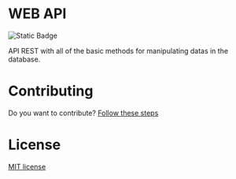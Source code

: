 # WEB API

![Static Badge](https://img.shields.io/badge/License-MIT-green)

API REST with all of the basic methods for manipulating datas in the database.

# Contributing
Do you want to contribute? [Follow these steps](https://github.com/Lucasasdev/web-api/blob/master/CONTRIBUTING.md)

# License
[MIT license](https://github.com/Lucasasdev/web-api/blob/master/LICENSE)
